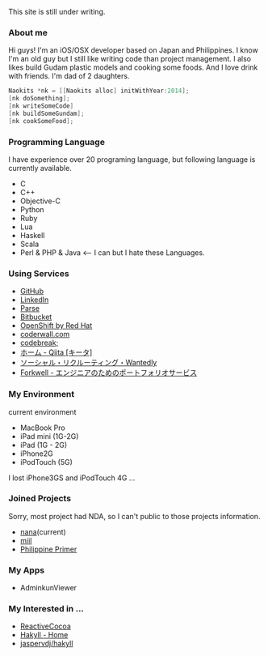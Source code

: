 This site is still under writing.

### About me
Hi guys! I'm an iOS/OSX developer based on Japan and Philippines. I know I'm an old guy but I still like writing code than project management. I also likes build Gudam plastic models and cooking some foods. And I love drink with friends.
I'm dad of 2 daughters.


```Objective-C
Naokits *nk = [[Naokits alloc] initWithYear:2014];
[nk doSomething];
[nk writeSomeCode]
[nk buildSomeGundam];
[nk cookSomeFood];
```

### Programming Language
I have experience over 20 programing language, but following language is currently  available.

* C
* C++
* Objective-C
* Python
* Ruby
* Lua
* Haskell
* Scala
* Perl & PHP & Java <-- I can but I hate these Languages.


### Using Services

* [GitHub](https://github.com/naokits/)
* [LinkedIn](http://www.linkedin.com/in/naokits)
* [Parse](https://parse.com)
* [Bitbucket](https://bitbucket.org/naokits)
* [OpenShift by Red Hat](https://www.openshift.com)
* [coderwall.com](https://coderwall.com/naokits)
* [codebreak;](https://codebreak.com/mypage/)
* [ホーム - Qiita [キータ]](http://qiita.com/naokits)
* [ソーシャル・リクルーティング・Wantedly](https://www.wantedly.com)
* [Forkwell - エンジニアのためのポートフォリオサービス](https://forkwell.com)

### My Environment

current environment

* MacBook Pro
* iPad mini (1G-2G)
* iPad (1G - 2G)
* iPhone2G
* iPodTouch (5G)

I lost iPhone3GS and iPodTouch 4G ...


### Joined Projects

Sorry, most project had NDA, so I can't public to those projects information.

* [nana](http://nana-music.com)(current)
* [miil](http://miil.me)
* [Philippine Primer](http://primer.ph/index.html)

### My Apps

* AdminkunViewer

### My Interested in ...

* [ReactiveCocoa](https://github.com/ReactiveCocoa/ReactiveCocoa?source=cc)
* [Hakyll - Home](http://jaspervdj.be/hakyll/index.html)
* [jaspervdj/hakyll](https://github.com/jaspervdj/hakyll)
